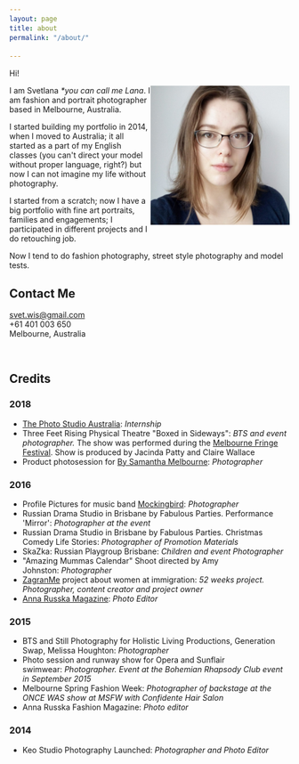```yaml
---
layout: page
title: about
permalink: "/about/"

---
```


Hi!

<img style="float: right; width: 250px; height: 250px;" src="/media/avatar.jpg" alt="avatar">

I am Svetlana *\*you can call me Lana*. I am fashion and portrait photographer based in Melbourne, Australia.

I started building my portfolio in 2014, when I moved to Australia; it all started as a part of my English classes (you can't direct your model without proper language, right?) but now I can not imagine my life without photography.

I started from a scratch; now I have a big portfolio with fine art portraits, families and engagements; I participated in different projects and I do retouching job.

Now I tend to do fashion photography, street style photography and model tests.

## Contact Me

[svet.wis@gmail.com](mailto:svet.wis@gmail.com)  
\+61 401 003 650  
Melbourne, Australia

<br />

## Credits

### 2018

* [The Photo Studio Australia](https://thephotostudio.com.au/): _Internship_
* Three Feet Rising Physical Theatre "Boxed in Sideways": _BTS and event photographer._ The show was performed during the [Melbourne Fringe Festival](https://melbournefringe.com.au/). Show is produced by Jacinda Patty and Claire Wallace
* Product photosession for [By Samantha Melbourne](https://www.bysamantha.net/): _Photographer_

### 2016

* Profile Pictures for music band [Mockingbird](https://www.facebook.com/mockingbirdmelbourne/): _Photographer_
* Russian Drama Studio in Brisbane by Fabulous Parties. Performance 'Mirror': _Photographer at the event_
* Russian Drama Studio in Brisbane by Fabulous Parties. Christmas Comedy Life Stories: _Photographer of Promotion Materials_
* SkaZka: Russian Playgroup Brisbane: _Children and event Photographer_
* "Amazing Mummas Calendar" Shoot directed by Amy Johnston: _Photographer_
* [ZagranMe](https://www.facebook.com/zagranme/) project about women at immigration: _52 weeks project. Photographer, content creator and project owner_
* [Anna Russka Magazine](https://www.annarusska.ru): _Photo Editor_

### 2015

* BTS and Still Photography for Holistic Living Productions, Generation Swap, Melissa Houghton: _Photographer_
* Photo session and runway show for Opera and Sunflair swimwear: _Photographer. Event at the Bohemian Rhapsody Club event in September 2015_
* Melbourne Spring Fashion Week: _Photographer of backstage at the ONCE WAS show at MSFW with Confidente Hair Salon_
* Anna Russka Fashion Magazine: _Photo editor_

### 2014

* Keo Studio Photography Launched: _Photographer and Photo Editor_
